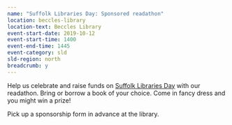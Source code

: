```yaml
---
name: "Suffolk Libraries Day: Sponsored readathon"
location: beccles-library
location-text: Beccles Library
event-start-date: 2019-10-12
event-start-time: 1400
event-end-time: 1445
event-category: sld
sld-region: north
breadcrumb: y
---
```


Help us celebrate and raise funds on [Suffolk Libraries Day](/suffolk-libraries-day/) with our readathon. Bring or borrow a book of your choice. Come in fancy dress and you might win a prize!

Pick up a sponsorship form in advance at the library.
